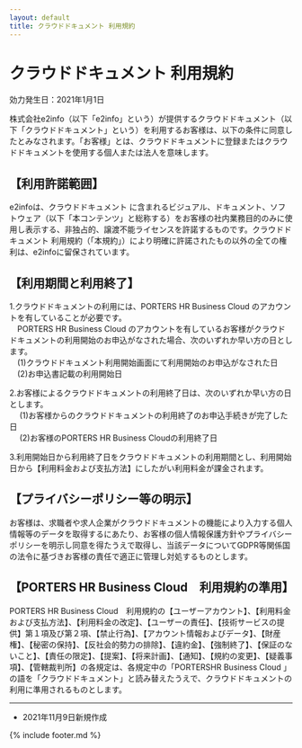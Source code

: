 ```yaml
---
layout: default
title: クラウドドキュメント 利用規約
---
```


# クラウドドキュメント 利用規約

効力発生日：2021年1月1日

株式会社e2info（以下「e2info」という）が提供するクラウドドキュメント（以下「クラウドドキュメント」という）を利用するお客様は、以下の条件に同意したとみなされます。「お客様」とは、クラウドドキュメントに登録またはクラウドドキュメントを使用する個人または法人を意味します。

## 【利用許諾範囲】
e2infoは、クラウドドキュメント に含まれるビジュアル、ドキュメント、ソフトウェア（以下「本コンテンツ」と総称する）をお客様の社内業務目的のみに使用し表示する、非独占的、譲渡不能ライセンスを許諾するものです。クラウドドキュメント 利用規約（「本規約」）により明確に許諾されたもの以外の全ての権利は、e2infoに留保されています。

## 【利用期間と利用終了】
1.クラウドドキュメントの利用には、PORTERS HR Business Cloud のアカウントを有していることが必要です。 <br>
　PORTERS HR Business Cloud のアカウントを有しているお客様がクラウドドキュメントの利用開始のお申込がなされた場合、次のいずれか早い方の日とします。<br>
　(1)クラウドドキュメント利用開始画面にて利用開始のお申込がなされた日<br>
　(2)お申込書記載の利用開始日<br>

2.お客様によるクラウドドキュメントの利用終了日は、次のいずれか早い方の日とします。<br>
　 (1)お客様からのクラウドドキュメントの利用終了のお申込手続きが完了した日<br>
　 (2)お客様のPORTERS HR Business Cloudの利用終了日<br>

3.利用開始日から利用終了日をクラウドドキュメントの利用期間とし、利用開始日から【利用料金および支払方法】にしたがい利用料金が課金されます。

## 【プライバシーポリシー等の明示】
お客様は、求職者や求人企業がクラウドドキュメントの機能により入力する個人情報等のデータを取得するにあたり、お客様の個人情報保護方針やプライバシーポリシーを明示し同意を得たうえで取得し、当該データについてGDPR等関係国の法令に基づきお客様の責任で適正に管理し対処するものとします。

## 【PORTERS HR Business Cloud　利用規約の準用】
PORTERS HR Business Cloud　利用規約の【ユーザーアカウント】、【利用料金および支払方法】、【利用料金の改定】、【ユーザーの責任】、【技術サービスの提供】第１項及び第２項、【禁止行為】、【アカウント情報およびデータ】、【財産権】、【秘密の保持】、【反社会的勢力の排除】、【違約金】、【強制終了】、【保証のないこと】、【責任の限定】、【提案】、【将来計画】、【通知】、【規約の変更】、【疑義事項】、【管轄裁判所】の各規定は、各規定中の「PORTERSHR Business Cloud 」の語を「クラウドドキュメント」と読み替えたうえで、クラウドドキュメントの利用に準用されるものとします。

-----
* 2021年11月9日新規作成

{% include footer.md %}

